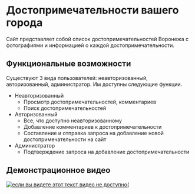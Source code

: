 
# Достопримечательности вашего города
Сайт представляет собой список достопримечательностей Воронежа с фотографиями и информацией о каждой достопримечательности.

## Функциональные возможности
Существуют 3 вида пользователей: неавторизованный, авторизованный, администратор. Им доступны следующие функции.
- Неавторизованный
    * Просмотр достопримечательностей, комментариев
    * Поиск достопримечательностей
- Авторизованный
    * Все, что доступно неавторизованному
    * Добавление комментариев к достопримечательности
    * Составление и отправка запроса на добавление новой достопримечательности на сайт
- Администратор
    * Подтверждение запроса на добавление достопримечательности
    
## Демонстрационное видео
[![если вы видете этот текст видео не доступно(](https://img.youtube.com/vi/-3AxnCiWLd0/0.jpg)](https://youtu.be/-3AxnCiWLd0)
